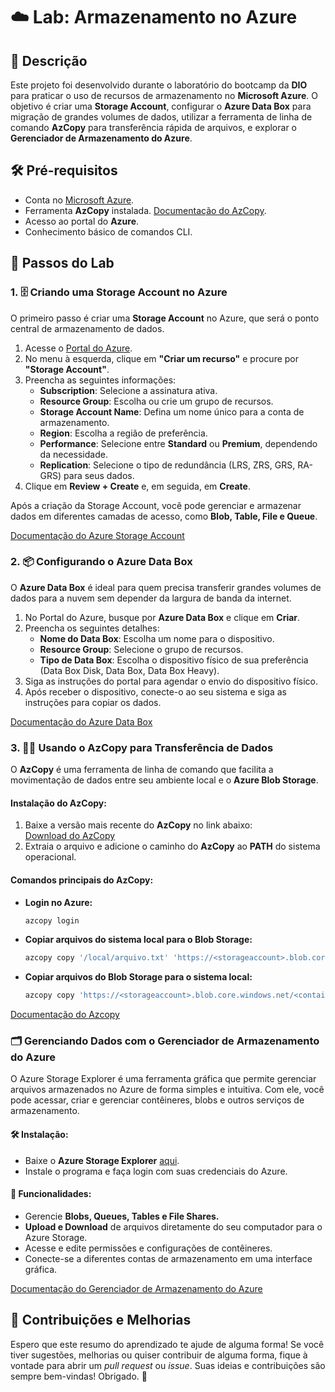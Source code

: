 # ☁️ Lab: Armazenamento no Azure

## 📄 Descrição
Este projeto foi desenvolvido durante o laboratório do bootcamp da **DIO** para praticar o uso de recursos de armazenamento no **Microsoft Azure**. O objetivo é criar uma **Storage Account**, configurar o **Azure Data Box** para migração de grandes volumes de dados, utilizar a ferramenta de linha de comando **AzCopy** para transferência rápida de arquivos, e explorar o **Gerenciador de Armazenamento do Azure**.

## 🛠️ Pré-requisitos
- Conta no [Microsoft Azure](https://azure.microsoft.com/).
- Ferramenta **AzCopy** instalada. [Documentação do AzCopy](https://learn.microsoft.com/pt-br/azure/storage/common/storage-use-azcopy-v10).
- Acesso ao portal do **Azure**.
- Conhecimento básico de comandos CLI.

## 🚀 Passos do Lab

### 1. 🗄️ Criando uma Storage Account no Azure
O primeiro passo é criar uma **Storage Account** no Azure, que será o ponto central de armazenamento de dados.

1. Acesse o [Portal do Azure](https://portal.azure.com/).
2. No menu à esquerda, clique em **"Criar um recurso"** e procure por **"Storage Account"**.
3. Preencha as seguintes informações:
   - **Subscription**: Selecione a assinatura ativa.
   - **Resource Group**: Escolha ou crie um grupo de recursos.
   - **Storage Account Name**: Defina um nome único para a conta de armazenamento.
   - **Region**: Escolha a região de preferência.
   - **Performance**: Selecione entre **Standard** ou **Premium**, dependendo da necessidade.
   - **Replication**: Selecione o tipo de redundância (LRS, ZRS, GRS, RA-GRS) para seus dados.
4. Clique em **Review + Create** e, em seguida, em **Create**.

Após a criação da Storage Account, você pode gerenciar e armazenar dados em diferentes camadas de acesso, como **Blob, Table, File e Queue**.

[Documentação do Azure Storage Account](https://learn.microsoft.com/pt-br/azure/storage/common/storage-account-overview)

### 2. 📦 Configurando o Azure Data Box
O **Azure Data Box** é ideal para quem precisa transferir grandes volumes de dados para a nuvem sem depender da largura de banda da internet.

1. No Portal do Azure, busque por **Azure Data Box** e clique em **Criar**.
2. Preencha os seguintes detalhes:
   - **Nome do Data Box**: Escolha um nome para o dispositivo.
   - **Resource Group**: Selecione o grupo de recursos.
   - **Tipo de Data Box**: Escolha o dispositivo físico de sua preferência (Data Box Disk, Data Box, Data Box Heavy).
3. Siga as instruções do portal para agendar o envio do dispositivo físico.
4. Após receber o dispositivo, conecte-o ao seu sistema e siga as instruções para copiar os dados.

[Documentação do Azure Data Box](https://learn.microsoft.com/pt-br/azure/databox/)

### 3. 🏃‍♂️ Usando o AzCopy para Transferência de Dados
O **AzCopy** é uma ferramenta de linha de comando que facilita a movimentação de dados entre seu ambiente local e o **Azure Blob Storage**.

#### Instalação do AzCopy:
1. Baixe a versão mais recente do **AzCopy** no link abaixo:  
   [Download do AzCopy](https://aka.ms/downloadazcopy)
2. Extraia o arquivo e adicione o caminho do **AzCopy** ao **PATH** do sistema operacional.

#### Comandos principais do AzCopy:
- **Login no Azure:**
   ```bash
   azcopy login

- **Copiar arquivos do sistema local para o Blob Storage:**
    ```bash
    azcopy copy '/local/arquivo.txt' 'https://<storageaccount>.blob.core.windows.net/<container>' --recursive=true

- **Copiar arquivos do Blob Storage para o sistema local:**
    ```bash
    azcopy copy 'https://<storageaccount>.blob.core.windows.net/<container>/arquivo.txt' '/local/destino/' --recursive=true

[Documentação do Azcopy](https://learn.microsoft.com/pt-br/azure/storage/common/storage-use-azcopy-v10?tabs=dnf)

### 🗂️ Gerenciando Dados com o Gerenciador de Armazenamento do Azure
O Azure Storage Explorer é uma ferramenta gráfica que permite gerenciar arquivos armazenados no Azure de forma simples e intuitiva. Com ele, você pode acessar, criar e gerenciar contêineres, blobs e outros serviços de armazenamento.

#### 🛠️ Instalação:
- Baixe o **Azure Storage Explorer** [aqui](https://azure.microsoft.com/pt-br/products/storage/storage-explorer/).
- Instale o programa e faça login com suas credenciais do Azure.

#### 🚀 Funcionalidades:
- Gerencie **Blobs, Queues, Tables e File Shares.**
- **Upload e Download** de arquivos diretamente do seu computador para o Azure Storage.
- Acesse e edite permissões e configurações de contêineres.
- Conecte-se a diferentes contas de armazenamento em uma interface gráfica.

[Documentação do Gerenciador de Armazenamento do Azure](https://learn.microsoft.com/pt-br/azure/storage/)

## 🤝 Contribuições e Melhorias

Espero que este resumo do aprendizado te ajude de alguma forma! Se você tiver sugestões, melhorias ou quiser contribuir de alguma forma, fique à vontade para abrir um *pull request* ou *issue*. Suas ideias e contribuições são sempre bem-vindas! Obrigado. 🖤
